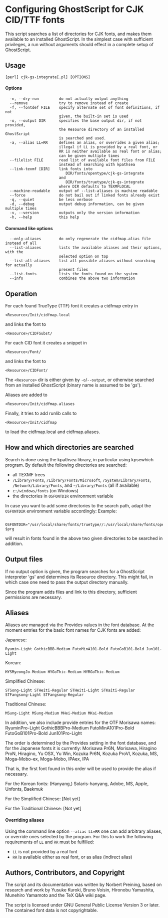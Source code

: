 Configuring GhostScript for CJK CID/TTF fonts
=============================================

This script searches a list of directories for CJK fonts, and makes
them available to an installed GhostScript. In the simplest case with
sufficient privileges, a run without arguments should effect in a
complete setup of GhostScript.

Usage
-----

`````
[perl] cjk-gs-integrate[.pl] [OPTIONS]
`````

#### Options ####

`````
  -n, --dry-run         do not actually output anything
  --remove              try to remove instead of create
  -f, --fontdef FILE    specify alternate set of font definitions, if not
                        given, the built-in set is used
  -o, --output DIR      specifies the base output dir, if not provided,
                        the Resource directory of an installed GhostScript
                        is searched and used.
  -a, --alias LL=RR     defines an alias, or overrides a given alias;
                        illegal if LL is provided by a real font, or
                        RR is neither available as real font or alias;
                        can be given multiple times
  --filelist FILE       read list of available font files from FILE
                        instead of searching with kpathsea
  --link-texmf [DIR]    link fonts into
                           DIR/fonts/opentype/cjk-gs-integrate
                        and
                           DIR/fonts/truetype/cjk-gs-integrate
                        where DIR defaults to TEXMFLOCAL
  --machine-readable    output of --list-aliases is machine readable
  --force               do not bail out if linked fonts already exist
  -q, --quiet           be less verbose
  -d, --debug           output debug information, can be given multiple times
  -v, --version         outputs only the version information
  -h, --help            this help
`````

#### Command like options ####

`````
  --only-aliases        do only regenerate the cidfmap.alias file instead of all
  --list-aliases        lists the available aliases and their options, with the
                        selected option on top
  --list-all-aliases    list all possible aliases without searching for actually
                        present files
  --list-fonts          lists the fonts found on the system
  --info                combines the above two information
`````

Operation
---------

For each found TrueType (TTF) font it creates a cidfmap entry in

    <Resource>/Init/cidfmap.local

and links the font to

    <Resource>/CIDFSubst/

For each CID font it creates a snippet in

    <Resource>/Font/

and links the font to

    <Resource>/CIDFont/

The `<Resource>` dir is either given by `-o`/`--output`, or otherwise searched
from an installed GhostScript (binary name is assumed to be 'gs').

Aliases are added to 

    <Resource>/Init/cidfmap.aliases

Finally, it tries to add runlib calls to

    <Resource>/Init/cidfmap

to load the cidfmap.local and cidfmap.aliases.

How and which directories are searched
--------------------------------------

Search is done using the kpathsea library, in particular using kpsewhich
program. By default the following directories are searched:
  - all TEXMF trees
  - `/Library/Fonts`, `/Library/Fonts/Microsoft`, `/System/Library/Fonts`, 
    `/Network/Library/Fonts`, and `~/Library/Fonts` (all if available)
  - `c:/windows/fonts` (on Windows)
  - the directories in `OSFONTDIR` environment variable

In case you want to add some directories to the search path, adapt the
`OSFONTDIR` environment variable accordingly: Example:

`````
    OSFONTDIR="/usr/local/share/fonts/truetype//:/usr/local/share/fonts/opentype//" $prg
`````

will result in fonts found in the above two given directories to be
searched in addition.

Output files
------------

If no output option is given, the program searches for a GhostScript
interpreter 'gs' and determines its Resource directory. This might
fail, in which case one need to pass the output directory manually.

Since the program adds files and link to this directory, sufficient
permissions are necessary.

Aliases
-------

Aliases are managed via the Provides values in the font database.
At the moment entries for the basic font names for CJK fonts
are added:

Japanese:

    Ryumin-Light GothicBBB-Medium FutoMinA101-Bold FutoGoB101-Bold Jun101-Light

Korean:

    HYSMyeongJo-Medium HYGoThic-Medium HYRGoThic-Medium

Simplified Chinese:

    STSong-Light STHeiti-Regular STHeiti-Light STKaiti-Regular
    STFangsong-Light STFangsong-Regular

Traditional Chinese:

    MSung-Light MSung-Medium MHei-Medium MKai-Medium

In addition, we also include provide entries for the OTF Morisawa names:
    RyuminPro-Light GothicBBBPro-Medium FutoMinA101Pro-Bold
    FutoGoB101Pro-Bold Jun101Pro-Light

The order is determined by the Provides setting in the font database,
and for the Japanese fonts it is currently:
    Morisawa Pr6N, Morisawa, Hiragino ProN, Hiragino,
    Yu OSX, Yu Win, Kozuka Pr6N, Kozuka ProVI, Kozuka,
    MS, Moga-Mobo-ex, Moga-Mobo, IPAex, IPA

That is, the first font found in this order will be used to provide the
alias if necessary.

For the Korean fonts:
    (Hanyang,) Solaris-hanyang, Adobe, MS, Apple, Unfonts, Baekmuk

For the Simplified Chinese:
    [Not yet]

For the Traditional Chinese:
    [Not yet]

#### Overriding aliases ####

Using the command line option `--alias LL=RR` one can add arbitrary aliases,
or override ones selected by the program. For this to work the following
requirements of `LL` and `RR` must be fulfilled:
  * `LL` is not provided by a real font
  * `RR` is available either as real font, or as alias (indirect alias)

Authors, Contributors, and Copyright
------------------------------------

The script and its documentation was written by Norbert Preining, based
on research and work by Yusuke Kuroki, Bruno Voisin, Hironobu Yamashita,
Munehiro Yamamoto and the TeX Q&A wiki page.

The script is licensed under GNU General Public License Version 3 or later.
The contained font data is not copyrightable.

